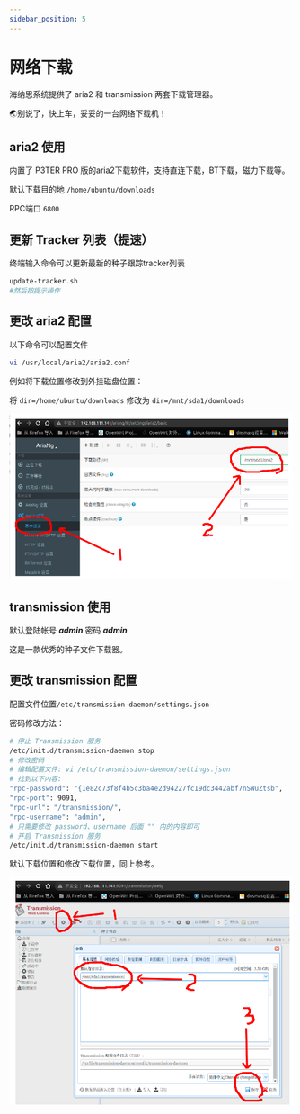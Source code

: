 ```yaml
---
sidebar_position: 5
---
```


# 网络下载

海纳思系统提供了 aria2 和 transmission 两套下载管理器。

🌏️别说了，快上车，妥妥的一台网络下载机！

## aria2 使用

内置了 P3TER PRO 版的aria2下载软件，支持直连下载，BT下载，磁力下载等。

默认下载目的地 ```/home/ubuntu/downloads```

RPC端口 ```6800```

## 更新 Tracker 列表（提速）
终端输入命令可以更新最新的种子跟踪tracker列表

```bash
update-tracker.sh
#然后按提示操作
```

## 更改 aria2 配置

以下命令可以配置文件

```bash
vi /usr/local/aria2/aria2.conf
```

例如将下载位置修改到外挂磁盘位置：

将 ```dir=/home/ubuntu/downloads``` 修改为 ```dir=/mnt/sda1/downloads```

![](./img/aria2.png)

## transmission 使用
默认登陆帐号 ***admin*** 密码 ***admin***

这是一款优秀的种子文件下载器。

## 更改 transmission 配置

配置文件位置```/etc/transmission-daemon/settings.json```

密码修改方法：
```bash
# 停止 Transmission 服务
/etc/init.d/transmission-daemon stop
# 修改密码
# 编辑配置文件: vi /etc/transmission-daemon/settings.json
# 找到以下内容:
"rpc-password": "{1e82c73f8f4b5c3ba4e2d94227fc19dc3442abf7nSWuZtsb",
"rpc-port": 9091,
"rpc-url": "/transmission/",
"rpc-username": "admin",
# 只需要修改 password、username 后面 "" 内的内容即可
# 开启 Transmission 服务
/etc/init.d/transmission-daemon start
```

默认下载位置和修改下载位置，同上参考。

![](./img/transmission.png)

